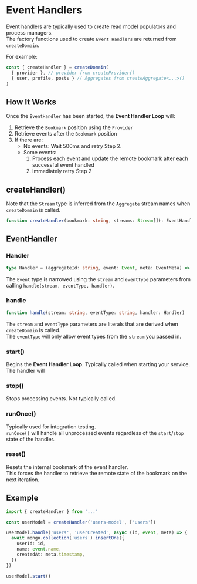 # Event Handlers

Event handlers are typically used to create read model populators and process managers.  
The factory functions used to create `Event Handlers` are returned from `createDomain`.

For example:

```ts
const { createHandler } = createDomain(
  { provider }, // provider from createProvider()
  { user, profile, posts } // Aggregates from createAggregate<...>()
)
```

## How It Works

Once the `EventHandler` has been started, the **Event Handler Loop** will:

1. Retrieve the `Bookmark` position using the `Provider`
2. Retrieve events after the `Bookmark` position
3. If there are:
   - No events: Wait 500ms and retry Step 2.
   - Some events:
     1. Process each event and update the remote bookmark after each successful event handled
     2. Immediately retry Step 2

## createHandler()

Note that the `Stream` type is inferred from the `Aggregate` stream names when `createDomain` is called.

```ts
function createHandler(bookmark: string, streams: Stream[]): EventHandler
```

## EventHandler

### Handler

```ts
type Handler = (aggregateId: string, event: Event, meta: EventMeta) => Promise<void>
```

The `Event` type is narrowed using the `stream` and `eventType` parameters from calling `handle(stream, eventType, handler)`.

### handle

```ts
function handle(stream: string, eventType: string, handler: Handler)
```

The `stream` and `eventType` parameters are literals that are derived when `createDomain` is called.  
The `eventType` will only allow event types from the `stream` you passed in.

### start()

Begins the **Event Handler Loop**. Typically called when starting your service.  
The handler will

### stop()

Stops processing events. Not typically called.

### runOnce()

Typically used for integration testing.  
`runOnce()` will handle all unprocessed events regardless of the `start`/`stop` state of the handler.

### reset()

Resets the internal bookmark of the event handler.  
This forces the handler to retrieve the remote state of the bookmark on the next iteration.

## Example

```ts
import { createHandler } from '...'

const userModel = createHandler('users-model', ['users'])

userModel.handle('users', 'userCreated', async (id, event, meta) => {
  await mongo.collection('users').insertOne({
    userId: id,
    name: event.name,
    createdAt: meta.timestamp,
  })
})

userModel.start()
```
